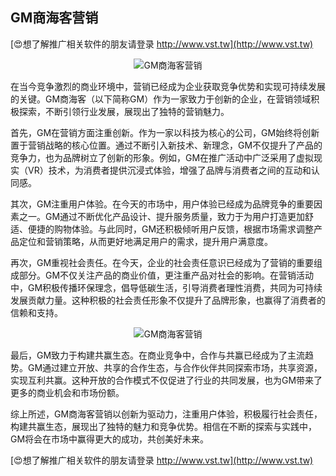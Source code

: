 ## **GM商海客营销**

[😍想了解推广相关软件的朋友请登录 http://www.vst.tw](http://www.vst.tw)

 <center><img src="https://vst.tw/MP4/tuiguang/png/4.png" alt="GM商海客营销"></center>

在当今竞争激烈的商业环境中，营销已经成为企业获取竞争优势和实现可持续发展的关键。GM商海客（以下简称GM）作为一家致力于创新的企业，在营销领域积极探索，不断引领行业发展，展现出了独特的营销魅力。

首先，GM在营销方面注重创新。作为一家以科技为核心的公司，GM始终将创新置于营销战略的核心位置。通过不断引入新技术、新理念，GM不仅提升了产品的竞争力，也为品牌树立了创新的形象。例如，GM在推广活动中广泛采用了虚拟现实（VR）技术，为消费者提供沉浸式体验，增强了品牌与消费者之间的互动和认同感。

其次，GM注重用户体验。在今天的市场中，用户体验已经成为品牌竞争的重要因素之一。GM通过不断优化产品设计、提升服务质量，致力于为用户打造更加舒适、便捷的购物体验。与此同时，GM还积极倾听用户反馈，根据市场需求调整产品定位和营销策略，从而更好地满足用户的需求，提升用户满意度。

再次，GM重视社会责任。在今天，企业的社会责任意识已经成为了营销的重要组成部分。GM不仅关注产品的商业价值，更注重产品对社会的影响。在营销活动中，GM积极传播环保理念，倡导低碳生活，引导消费者理性消费，共同为可持续发展贡献力量。这种积极的社会责任形象不仅提升了品牌形象，也赢得了消费者的信赖和支持。

 <center><img src="https://vst.tw/MP4/tuiguang/png/8.png" alt="GM商海客营销"></center>

最后，GM致力于构建共赢生态。在商业竞争中，合作与共赢已经成为了主流趋势。GM通过建立开放、共享的合作生态，与合作伙伴共同探索市场，共享资源，实现互利共赢。这种开放的合作模式不仅促进了行业的共同发展，也为GM带来了更多的商业机会和市场份额。

综上所述，GM商海客营销以创新为驱动力，注重用户体验，积极履行社会责任，构建共赢生态，展现出了独特的魅力和竞争优势。相信在不断的探索与实践中，GM将会在市场中赢得更大的成功，共创美好未来。

[😍想了解推广相关软件的朋友请登录 http://www.vst.tw](http://www.vst.tw)



